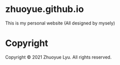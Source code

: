 # zhuoyue.github.io
This is my personal website (All designed by mysely)
# Copyright
Copyright © 2021 Zhuoyue Lyu. All rights reserved.
